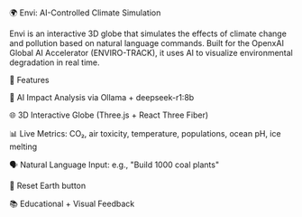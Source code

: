 🌍 Envi: AI-Controlled Climate Simulation

Envi is an interactive 3D globe that simulates the effects of climate change and pollution based on natural language commands. Built for the OpenxAI Global AI Accelerator (ENVIRO-TRACK), it uses AI to visualize environmental degradation in real time.

🚀 Features

🧠 AI Impact Analysis via Ollama + deepseek-r1:8b

🌐 3D Interactive Globe (Three.js + React Three Fiber)

📊 Live Metrics: CO₂, air toxicity, temperature, populations, ocean pH, ice melting

🗣️ Natural Language Input: e.g., "Build 1000 coal plants"

🔁 Reset Earth button

📚 Educational + Visual Feedback